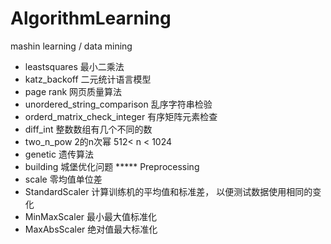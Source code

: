 # AlgorithmLearning
mashin learning / data mining 


+ leastsquares    最小二乘法
+ katz_backoff    二元统计语言模型
+ page rank       网页质量算法
+ unordered_string_comparison  乱序字符串检验
+ orderd_matrix_check_integer  有序矩阵元素检查
+ diff_int      整数数组有几个不同的数
+ two_n_pow     2的n次幂   512< n < 1024
+ genetic      遗传算法
+ building 城堡优化问题
***** Preprocessing
+ scale 零均值单位差
+ StandardScaler 计算训练机的平均值和标准差， 以便测试数据使用相同的变化
+ MinMaxScaler 最小最大值标准化
+ MaxAbsScaler 绝对值最大标准化
